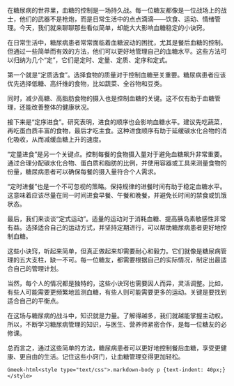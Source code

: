 在糖尿病的世界里，血糖的控制是一场持久战。每一位糖友都像是一位战场上的战士，他们的武器不是枪炮，而是日常生活中的点点滴滴——饮食、运动、情绪管理。今天，我们就来聊聊那些看似简单，却能大大影响血糖稳定的小诀窍。

在日常生活中，糖尿病患者常常面临着血糖波动的困扰，尤其是餐后血糖的控制。但通过一些简单而有效的方法，他们可以更好地管理自己的血糖水平。这些方法可以归纳为几个“定”，它们是定时、定量、定质、定序和定式。

第一个就是“定质选食”。选择食物的质量对于控制血糖至关重要。糖尿病患者应该优先选择低糖、高纤维的食物，比如蔬菜、全谷物和豆类。

同时，减少高糖、高脂肪食物的摄入也是控制血糖的关键。这不仅有助于血糖管理，还能改善整体的健康状况。

接下来是“定序进食”。研究表明，进食的顺序也会影响血糖水平。建议先吃蔬菜，再吃蛋白质丰富的食物，最后才吃主食。这种进食顺序有助于延缓碳水化合物的消化吸收，从而减缓血糖上升的速度。

“定量进食”是另一个关键点。控制每餐的食物摄入量对于避免血糖飙升非常重要。通过合理分配碳水化合物、蛋白质和脂肪的比例，并使用容器或工具来测量食物的份量，糖尿病患者可以确保每餐的摄入量符合个人需求。

“定时进餐”也是一个不可忽视的策略。保持规律的进餐时间有助于稳定血糖水平。这意味着应该尽量在同一时间进食早餐、午餐和晚餐，并避免长时间的禁食或饥饿状态。

最后，我们来谈谈“定式运动”。适量的运动对于消耗血糖、提高胰岛素敏感性非常有益。选择适合自己的运动方式，并坚持定期进行，可以帮助糖尿病患者更好地控制血糖。

这些小诀窍，听起来简单，但真正做起来却需要耐心和毅力。它们就像是糖尿病管理的五大支柱，缺一不可。每一位糖友，都需要根据自己的实际情况，制定出最适合自己的管理计划。

当然，每个人的情况都是独特的，这些小诀窍也需要因人而异，灵活调整。比如，有些人可能需要更频繁地监测血糖，有些人则可能需要更多的运动。关键是要找到适合自己的平衡点。

在这场与糖尿病的战斗中，知识就是力量。了解得越多，我们就越能掌握主动权。所以，不断学习糖尿病管理的知识，与医生、营养师紧密合作，是每一位糖友的必修课。

总而言之，通过这些简单的方法，糖尿病患者可以更好地控制餐后血糖，享受更健康、更自由的生活。记住这些小窍门，让血糖管理变得更加轻松。

`Gmeek-html<style type="text/css">.markdown-body p {text-indent: 40px;}</style>`